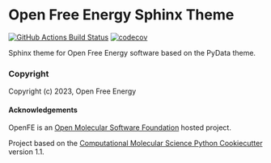 Open Free Energy Sphinx Theme
==============================
[//]: # (Badges)
[![GitHub Actions Build Status](https://github.com/OpenFreeEnergy/ofe-sphinx-theme/workflows/CI/badge.svg)](https://github.com/OpenFreeEnergy/ofe-sphinx_-heme/actions?query=workflow%3ACI)
[![codecov](https://codecov.io/gh/OpenFreeEnergy/ofe-sphinx-theme/branch/main/graph/badge.svg)](https://codecov.io/gh/OpenFreeEnergy/ofe-sphinx-theme/branch/main)


Sphinx theme for Open Free Energy software based on the PyData theme.

### Copyright

Copyright (c) 2023, Open Free Energy


#### Acknowledgements

OpenFE is an [Open Molecular Software Foundation](https://omsf.io/) hosted project.
 
Project based on the 
[Computational Molecular Science Python Cookiecutter](https://github.com/molssi/cookiecutter-cms) version 1.1.
